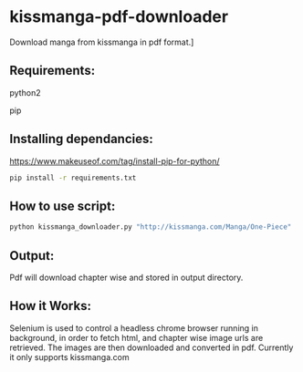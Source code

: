 # kissmanga-pdf-downloader
Download manga from kissmanga in pdf format.]


## Requirements:
python2 

pip

## Installing dependancies:
https://www.makeuseof.com/tag/install-pip-for-python/
```bash
pip install -r requirements.txt
```

## How to use script:
```python
python kissmanga_downloader.py "http://kissmanga.com/Manga/One-Piece"
```
## Output:
Pdf will download chapter wise and stored in output directory.

## How it Works:
Selenium is used to control a headless chrome browser running in background, in order to fetch html, and chapter wise image urls are retrieved. The images are then downloaded and converted in pdf. Currently it only supports kissmanga.com
